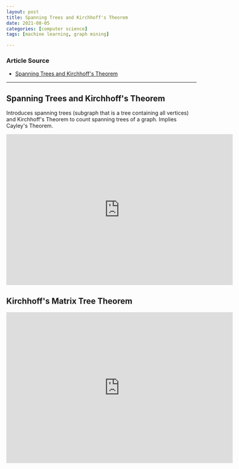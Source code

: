 ```yaml
---
layout: post
title: Spanning Trees and Kirchhoff's Theorem
date: 2021-08-05
categories: [computer science]
tags: [machine learning, graph mining]

---
```


### Article Source

* [Spanning Trees and Kirchhoff's Theorem](https://www.youtube.com/watch?v=ZEOozqMQ5sM)


---

## Spanning Trees and Kirchhoff's Theorem

Introduces spanning trees (subgraph that is a tree containing all vertices) and Kirchhoff's Theorem to count spanning trees of a graph. Implies Cayley's Theorem.


<iframe width="600" height="400" src="https://www.youtube.com/embed/ZEOozqMQ5sM" title="YouTube video player" frameborder="0" allow="accelerometer; autoplay; clipboard-write; encrypted-media; gyroscope; picture-in-picture" allowfullscreen></iframe>


## Kirchhoff's Matrix Tree Theorem

<iframe width="600" height="400" src="https://www.youtube.com/embed/4qte6h0pqqM" title="YouTube video player" frameborder="0" allow="accelerometer; autoplay; clipboard-write; encrypted-media; gyroscope; picture-in-picture" allowfullscreen></iframe>